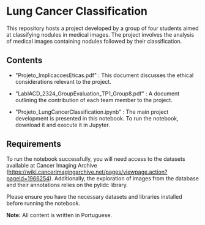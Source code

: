 # Lung Cancer Classification
This repository hosts a project developed by a group of four students aimed at classifying nodules in medical images. The project involves the analysis of medical images containing nodules followed by their classification.

## Contents
- "Projeto_ImplicacoesEticas.pdf" : This document discusses the ethical considerations relevant to the project.
  
- "LabIACD_2324_GroupEvaluation_TP1_Group8.pdf" : A document outlining the contribution of each team member to the project.
- "Projeto_LungCancerClassification.ipynb" : The main project development is presented in this notebook. To run the notebook, download it and execute it in Jupyter.

## Requirements
To run the notebook successfully, you will need access to the datasets available at Cancer Imaging Archive (https://wiki.cancerimagingarchive.net/pages/viewpage.action?pageId=1966254). Additionally, the exploration of images from the database and their annotations relies on the pylidc library.

Please ensure you have the necessary datasets and libraries installed before running the notebook.

**Note:** All content is written in Portuguese.
